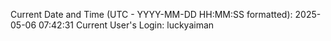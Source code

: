 Current Date and Time (UTC - YYYY-MM-DD HH:MM:SS formatted): 2025-05-06 07:42:31
Current User's Login: luckyaiman
